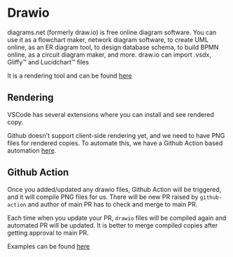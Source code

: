 # Drawio

diagrams.net (formerly draw.io) is free online diagram software.
You can use it as a flowchart maker, network diagram software, to create UML online, as an ER diagram tool, to design database schema,
to build BPMN online, as a circuit diagram maker, and more. draw.io can import .vsdx, Gliffy™ and Lucidchart™ files

It is a rendering tool and can be found [here](https://app.diagrams.net/)

## Rendering

VSCode has several extensions where you can install and see rendered copy.

Github doesn't support client-side rendering yet, and we need to have PNG files for rendered copies. To automate this, we have a Github Action based
automation [here](.github/workflows/drawio.yml).

## Github Action

Once you added/updated any drawio files, Github Action will be triggered, and it will compile PNG files for us. There will be new PR raised by `github-action` and author
of main PR has to check and merge to main PR.

Each time when you update your PR, `drawio` files will be compiled again and automated PR will be updated. It is better to merge compiled copies after getting approval to main PR.

Examples can be found [here](../examples/)
